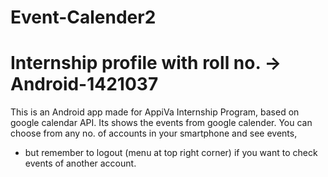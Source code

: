 # Event-Calender2
# Internship profile with roll no. -> Android-1421037

This is an Android app made for AppiVa Internship Program, based on google calendar API.
Its shows the events from google calender. You can choose from any no. of accounts in your smartphone and see events, 
* but remember to logout (menu at top right corner) if you want to check events of another account.
